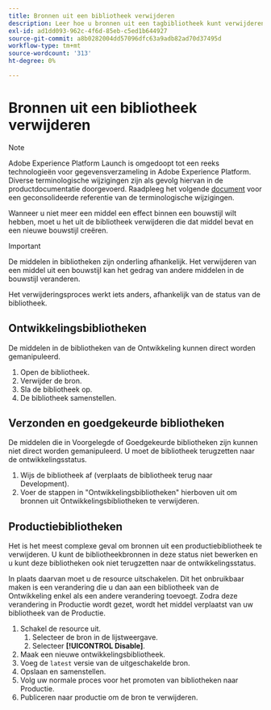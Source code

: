 ```yaml
---
title: Bronnen uit een bibliotheek verwijderen
description: Leer hoe u bronnen uit een tagbibliotheek kunt verwijderen.
exl-id: ad1dd093-962c-4f6d-85eb-c5ed1b644927
source-git-commit: a8b0282004dd57096dfc63a9adb82ad70d37495d
workflow-type: tm+mt
source-wordcount: '313'
ht-degree: 0%

---
```


# Bronnen uit een bibliotheek verwijderen

>[!NOTE]
>
>Adobe Experience Platform Launch is omgedoopt tot een reeks technologieën voor gegevensverzameling in Adobe Experience Platform. Diverse terminologische wijzigingen zijn als gevolg hiervan in de productdocumentatie doorgevoerd. Raadpleeg het volgende [document](../../term-updates.md) voor een geconsolideerde referentie van de terminologische wijzigingen.

Wanneer u niet meer een middel een effect binnen een bouwstijl wilt hebben, moet u het uit de bibliotheek verwijderen die dat middel bevat en een nieuwe bouwstijl creëren.

>[!IMPORTANT]
>
>De middelen in bibliotheken zijn onderling afhankelijk. Het verwijderen van een middel uit een bouwstijl kan het gedrag van andere middelen in de bouwstijl veranderen.

Het verwijderingsproces werkt iets anders, afhankelijk van de status van de bibliotheek.

## Ontwikkelingsbibliotheken

De middelen in de bibliotheken van de Ontwikkeling kunnen direct worden gemanipuleerd.

1. Open de bibliotheek.
1. Verwijder de bron.
1. Sla de bibliotheek op.
1. De bibliotheek samenstellen.

## Verzonden en goedgekeurde bibliotheken

De middelen die in Voorgelegde of Goedgekeurde bibliotheken zijn kunnen niet direct worden gemanipuleerd. U moet de bibliotheek terugzetten naar de ontwikkelingsstatus.

1. Wijs de bibliotheek af (verplaats de bibliotheek terug naar Development).
1. Voer de stappen in &quot;Ontwikkelingsbibliotheken&quot; hierboven uit om bronnen uit Ontwikkelingsbibliotheken te verwijderen.

## Productiebibliotheken

Het is het meest complexe geval om bronnen uit een productiebibliotheek te verwijderen. U kunt de bibliotheekbronnen in deze status niet bewerken en u kunt deze bibliotheken ook niet terugzetten naar de ontwikkelingsstatus.

In plaats daarvan moet u de resource uitschakelen. Dit het onbruikbaar maken is een verandering die u dan aan een bibliotheek van de Ontwikkeling enkel als een andere verandering toevoegt. Zodra deze verandering in Productie wordt gezet, wordt het middel verplaatst van uw bibliotheek van de Productie.

1. Schakel de resource uit.
   1. Selecteer de bron in de lijstweergave.
   1. Selecteer **[!UICONTROL Disable]**.
1. Maak een nieuwe ontwikkelingsbibliotheek.
1. Voeg de `latest` versie van de uitgeschakelde bron.
1. Opslaan en samenstellen.
1. Volg uw normale proces voor het promoten van bibliotheken naar Productie.
1. Publiceren naar productie om de bron te verwijderen.
